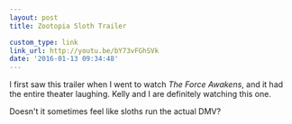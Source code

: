 ```yaml
---
layout: post
title: Zootopia Sloth Trailer

custom_type: link
link_url: http://youtu.be/bY73vFGhSVk
date: '2016-01-13 09:34:48'
---
```

I first saw this trailer when I went to watch *The Force Awakens*, and it had the entire theater laughing. Kelly and I are definitely watching this one.

Doesn't it sometimes feel like sloths run the actual DMV?
